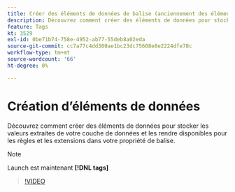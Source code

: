```yaml
---
title: Créer des éléments de données de balise (anciennement des éléments de données Launch)
description: Découvrez comment créer des éléments de données pour stocker les valeurs extraites de votre couche de données et les rendre disponibles pour les règles et les extensions dans votre propriété de balise.
feature: Tags
kt: 3529
exl-id: 0be71b74-758e-4952-ab77-55deb8a02eda
source-git-commit: cc7a77c4dd380ae1bc23dc75608e8e2224dfe78c
workflow-type: tm+mt
source-wordcount: '66'
ht-degree: 0%

---
```


# Création d’éléments de données

Découvrez comment créer des éléments de données pour stocker les valeurs extraites de votre couche de données et les rendre disponibles pour les règles et les extensions dans votre propriété de balise.

>[!NOTE]
>
> Launch est maintenant **[!DNL tags]**

>[!VIDEO](https://video.tv.adobe.com/v/28733/?quality=12&learn=on)
